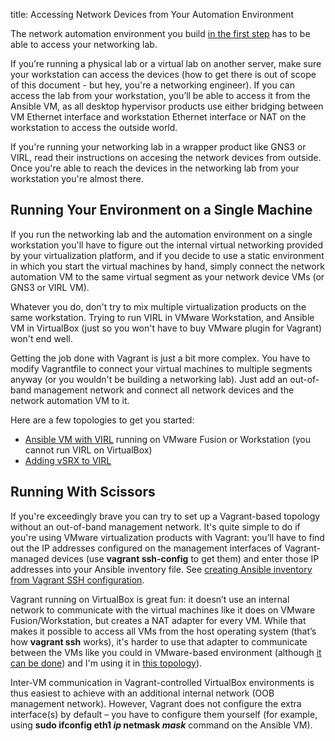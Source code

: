 title: Accessing Network Devices from Your Automation Environment

The network automation environment you build [in the first step](10-Ansible_Environment.html) has to be able to access your networking lab.

If you’re running a physical lab or a virtual lab on another server, make sure your workstation can access the devices (how to get there is out of scope of this document - but hey, you're a networking engineer). If you can access the lab from your workstation, you’ll be able to access it from the Ansible VM, as all desktop hypervisor products use either bridging between VM Ethernet interface and workstation Ethernet interface or NAT on the workstation to access the outside world.

If you're running your networking lab in a wrapper product like GNS3 or VIRL, read their instructions on accesing the network devices from outside. Once you're able to reach the devices in the networking lab from your workstation you're almost there.

## Running Your Environment on a Single Machine

If you run the networking lab and the automation environment on a single workstation you'll have to figure out the internal virtual networking provided by your virtualization platform, and if you decide to use a static environment in which you start the virtual machines by hand, simply connect the network automation VM to the same virtual segment as your network device VMs (or GNS3 or VIRL VM).

<div class='stop' markdown='1'>Whatever you do, don't try to mix multiple virtualization products on the same workstation. Trying to run VIRL in VMware Workstation, and Ansible VM in VirtualBox (just so you won't have to buy VMware plugin for Vagrant) won't end well.</div>

Getting the job done with Vagrant is just a bit more complex. You have to modify Vagrantfile to connect your virtual machines to multiple segments anyway (or you wouldn't be building a networking lab). Just add an out-of-band management network and connect all network devices and the network automation VM to it.

Here are a few topologies to get you started:

- [Ansible VM with VIRL](https://github.com/ipspace/NetOpsWorkshop/tree/master/topologies/VIRL) running on VMware Fusion or Workstation (you cannot run VIRL on VirtualBox)
- [Adding vSRX to VIRL](https://github.com/ipspace/NetOpsWorkshop/tree/master/topologies/vSRX%2BVIRL)

## Running With Scissors

If you're exceedingly brave you can try to set up a Vagrant-based topology without an out-of-band management network. It's quite simple to do if you're using VMware virtualization products with Vagrant: you’ll have to find out the IP addresses configured on the management interfaces of Vagrant-managed devices (use **vagrant ssh-config** to get them) and enter those IP addresses into your Ansible inventory file. See [creating Ansible inventory from Vagrant SSH configuration](../Ansible/Ansible_Inventory_Vagrant.html).

Vagrant running on VirtualBox is great fun: it doesn’t use an internal network to communicate with the virtual machines like it does on VMware Fusion/Workstation, but creates a NAT adapter for every VM. While that makes it possible to access all VMs from the host operating system (that’s how **vagrant ssh** works), it's harder to use that adapter to communicate between the VMs like you could in VMware-based environment (although [it can be done](..//Ansible/Running_Ansible_Vagrant_VM.html)) and I'm using it in [this topology](https://github.com/ipspace/NetOpsWorkshop/tree/master/topologies/EOS-Leaf-and-Spine)).

Inter-VM communication in Vagrant-controlled VirtualBox environments is thus easiest to achieve with an additional internal network (OOB management network). However, Vagrant does not configure the extra interface(s) by default – you have to configure them yourself (for example, using **sudo ifconfig eth1 *ip* netmask *mask*** command on the Ansible VM).

